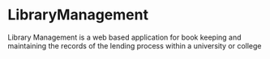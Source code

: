# LibraryManagement
Library Management is a web based application for book keeping and maintaining the records of the lending process within a university or college
